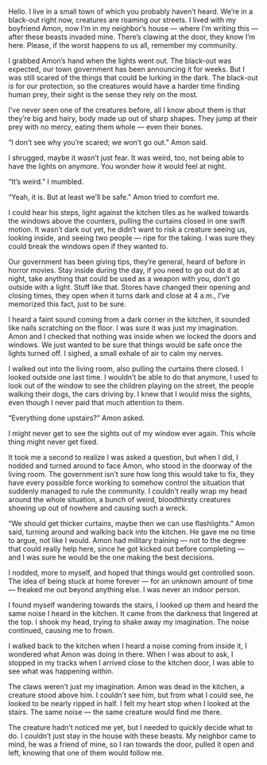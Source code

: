 Hello. I live in a small town of which you probably haven’t heard. We’re in a black-out right now, creatures are roaming our streets. I lived with my boyfriend Amon, now I’m in my neighbor’s house — where I’m writing this — after these beasts invaded mine. There’s clawing at the door, they know I’m here. Please, if the worst happens to us all, remember my community.

I grabbed Amon’s hand when the lights went out. The black-out was expected, our town government has been announcing it for weeks. But I was still scared of the things that could be lurking in the dark. The black-out is for our protection, so the creatures would have a harder time finding human prey, their sight is the sense they rely on the most.

I’ve never seen one of the creatures before, all I know about them is that they’re big and hairy, body made up out of sharp shapes. They jump at their prey with no mercy, eating them whole — even their bones.

“I don’t see why you’re scared; we won’t go out.” Amon said.

I shrugged, maybe it wasn’t just fear. It was weird, too, not being able to have the lights on anymore. You wonder how it would feel at night.

“It’s weird.” I mumbled.

“Yeah, it is. But at least we’ll be safe.” Amon tried to comfort me.

I could hear his steps, light against the kitchen tiles as he walked towards the windows above the counters, pulling the curtains closed in one swift motion. It wasn’t dark out yet, he didn’t want to risk a creature seeing us, looking inside, and seeing two people — ripe for the taking. I was sure they could break the windows open if they wanted to.

Our government has been giving tips, they’re general, heard of before in horror movies. Stay inside during the day, if you need to go out do it at night, take anything that could be used as a weapon with you, don’t go outside with a light. Stuff like that. Stores have changed their opening and closing times, they open when it turns dark and close at 4 a.m., I’ve memorized this fact, just to be sure.

I heard a faint sound coming from a dark corner in the kitchen, it sounded like nails scratching on the floor. I was sure it was just my imagination. Amon and I checked that nothing was inside when we locked the doors and windows. We just wanted to be sure that things would be safe once the lights turned off. I sighed, a small exhale of air to calm my nerves.

I walked out into the living room, also pulling the curtains there closed. I looked outside one last time. I wouldn’t be able to do that anymore, I used to look out of the window to see the children playing on the street, the people walking their dogs, the cars driving by. I knew that I would miss the sights, even though I never paid that much attention to them.

“Everything done upstairs?” Amon asked.

I might never get to see the sights out of my window ever again. This whole thing might never get fixed.

It took me a second to realize I was asked a question, but when I did, I nodded and turned around to face Amon, who stood in the doorway of the living room. The government isn’t sure how long this would take to fix, they have every possible force working to somehow control the situation that suddenly managed to rule the community. I couldn’t really wrap my head around the whole situation, a bunch of weird, bloodthirsty creatures showing up out of nowhere and causing such a wreck.

“We should get thicker curtains, maybe then we can use flashlights.” Amon said, turning around and walking back into the kitchen. He gave me no time to argue, not like I would. Amon had military training — not to the degree that could really help here, since he got kicked out before completing — and I was sure he would be the one making the best decisions.

I nodded, more to myself, and hoped that things would get controlled soon. The idea of being stuck at home forever — for an unknown amount of time — freaked me out beyond anything else. I was never an indoor person.

I found myself wandering towards the stairs, I looked up them and heard the same noise I heard in the kitchen. It came from the darkness that lingered at the top. I shook my head, trying to shake away my imagination. The noise continued, causing me to frown.

I walked back to the kitchen when I heard a noise coming from inside it, I wondered what Amon was doing in there. When I was about to ask, I stopped in my tracks when I arrived close to the kitchen door, I was able to see what was happening within.

The claws weren’t just my imagination. Amon was dead in the kitchen, a creature stood above him. I couldn’t see him, but from what I could see, he looked to be nearly ripped in half. I felt my heart stop when I looked at the stairs. The same noise — the same creature would find me there.

The creature hadn’t noticed me yet, but I needed to quickly decide what to do. I couldn’t just stay in the house with these beasts. My neighbor came to mind, he was a friend of mine, so I ran towards the door, pulled it open and left, knowing that one of them would follow me.
